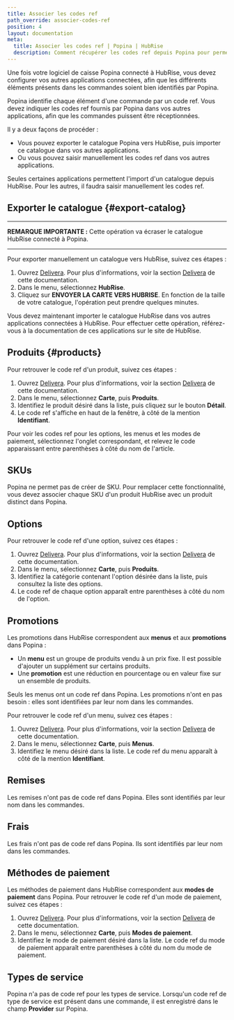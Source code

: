 ```yaml
---
title: Associer les codes ref
path_override: associer-codes-ref
position: 4
layout: documentation
meta:
  title: Associer les codes ref | Popina | HubRise
  description: Comment récupérer les codes ref depuis Popina pour permettre la synchronisation de données avec d'autres applications connectées à HubRise.
---
```


Une fois votre logiciel de caisse Popina connecté à HubRise, vous devez configurer vos autres applications connectées, afin que les différents éléments présents dans les commandes soient bien identifiés par Popina.

Popina identifie chaque élément d'une commande par un code ref. Vous devez indiquer les codes ref fournis par Popina dans vos autres applications, afin que les commandes puissent être réceptionnées.

Il y a deux façons de procéder :

- Vous pouvez exporter le catalogue Popina vers HubRise, puis importer ce catalogue dans vos autres applications.
- Ou vous pouvez saisir manuellement les codes ref dans vos autres applications.

Seules certaines applications permettent l'import d'un catalogue depuis HubRise. Pour les autres, il faudra saisir manuellement les codes ref.

## Exporter le catalogue {#export-catalog}

---

**REMARQUE IMPORTANTE :** Cette opération va écraser le catalogue HubRise connecté à Popina.

---

Pour exporter manuellement un catalogue vers HubRise, suivez ces étapes :

1. Ouvrez [Delivera](https://delivera-popina.web.app). Pour plus d'informations, voir la section [Delivera](/apps/popina/connect-hubrise#delivera) de cette documentation.
2. Dans le menu, sélectionnez **HubRise**.
3. Cliquez sur **ENVOYER LA CARTE VERS HUBRISE**. En fonction de la taille de votre catalogue, l'opération peut prendre quelques minutes.

Vous devez maintenant importer le catalogue HubRise dans vos autres applications connectées à HubRise. Pour effectuer cette opération, référez-vous à la documentation de ces applications sur le site de HubRise.

## Produits {#products}

Pour retrouver le code ref d'un produit, suivez ces étapes :

1. Ouvrez [Delivera](https://delivera-popina.web.app). Pour plus d'informations, voir la section [Delivera](/apps/popina/connect-hubrise#delivera) de cette documentation.
2. Dans le menu, sélectionnez **Carte**, puis **Produits**.
3. Identifiez le produit désiré dans la liste, puis cliquez sur le bouton **Détail**.
4. Le code ref s'affiche en haut de la fenêtre, à côté de la mention **Identifiant**.

Pour voir les codes ref pour les options, les menus et les modes de paiement, sélectionnez l'onglet correspondant, et relevez le code apparaissant entre parenthèses à côté du nom de l'article.

## SKUs

Popina ne permet pas de créer de SKU. Pour remplacer cette fonctionnalité, vous devez associer chaque SKU d'un produit HubRise avec un produit distinct dans Popina.

## Options

Pour retrouver le code ref d'une option, suivez ces étapes :

1. Ouvrez [Delivera](https://delivera-popina.web.app). Pour plus d'informations, voir la section [Delivera](/apps/popina/connect-hubrise#delivera) de cette documentation.
2. Dans le menu, sélectionnez **Carte**, puis **Produits**.
3. Identifiez la catégorie contenant l'option désirée dans la liste, puis consultez la liste des options.
4. Le code ref de chaque option apparaît entre parenthèses à côté du nom de l'option.

## Promotions

Les promotions dans HubRise correspondent aux **menus** et aux **promotions** dans Popina :

- Un **menu** est un groupe de produits vendu à un prix fixe. Il est possible d'ajouter un supplément sur certains produits.
- Une **promotion** est une réduction en pourcentage ou en valeur fixe sur un ensemble de produits.

Seuls les menus ont un code ref dans Popina. Les promotions n'ont en pas besoin : elles sont identifiées par leur nom dans les commandes.

Pour retrouver le code ref d'un menu, suivez ces étapes :

1. Ouvrez [Delivera](https://delivera-popina.web.app). Pour plus d'informations, voir la section [Delivera](/apps/popina/connect-hubrise#delivera) de cette documentation.
2. Dans le menu, sélectionnez **Carte**, puis **Menus**.
3. Identifiez le menu désiré dans la liste. Le code ref du menu apparaît à côté de la mention **Identifiant**.

## Remises

Les remises n'ont pas de code ref dans Popina. Elles sont identifiés par leur nom dans les commandes.

## Frais

Les frais n'ont pas de code ref dans Popina. Ils sont identifiés par leur nom dans les commandes.

## Méthodes de paiement

Les méthodes de paiement dans HubRise correspondent aux **modes de paiement** dans Popina. Pour retrouver le code ref d'un mode de paiement, suivez ces étapes :

1. Ouvrez [Delivera](https://delivera-popina.web.app). Pour plus d'informations, voir la section [Delivera](/apps/popina/connect-hubrise#delivera) de cette documentation.
2. Dans le menu, sélectionnez **Carte**, puis **Modes de paiement**.
3. Identifiez le mode de paiement désiré dans la liste. Le code ref du mode de paiement apparaît entre parenthèses à côté du nom du mode de paiement.

## Types de service

Popina n'a pas de code ref pour les types de service. Lorsqu'un code ref de type de service est présent dans une commande, il est enregistré dans le champ **Provider** sur Popina.

